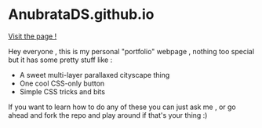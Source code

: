 # AnubrataDS.github.io

[Visit the page !](anubratads.github.io)

Hey everyone , this is my personal "portfolio" webpage , nothing too special but it has some pretty stuff like :
* A sweet multi-layer parallaxed cityscape thing
* One cool CSS-only button
* Simple CSS tricks and bits

If you want to learn how to do any of these you can just ask me , or go ahead and fork the repo and play around if that's your thing :) 
